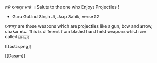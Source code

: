 ਨਮੋ ਅਸਤ੍ਰ ਮਾਣੇ ॥
Salute to the one who Enjoys Projectiles ! 

- Guru Gobind Singh Ji, Jaap Sahib, verse 52

ਅਸਤ੍ਰ are those weapons which are projectiles like a gun, bow and arrow, chakar etc. This is different from bladed hand held weapons which are called ਸ਼ਸਤ੍ਰ

![[astar.png]]

[[Dasam]]
